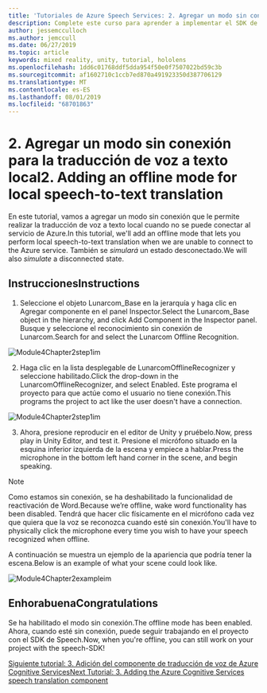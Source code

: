 ```yaml
---
title: 'Tutoriales de Azure Speech Services: 2. Agregar un modo sin conexión para la traducción de voz a texto local'
description: Complete este curso para aprender a implementar el SDK de voz de Azure en una aplicación de realidad mixta.
author: jessemcculloch
ms.author: jemccull
ms.date: 06/27/2019
ms.topic: article
keywords: mixed reality, unity, tutorial, hololens
ms.openlocfilehash: 1dd6c01768ddf5dda954f50e0f7507022bd59c3b
ms.sourcegitcommit: af1602710c1ccb7ed870a491923350d387706129
ms.translationtype: MT
ms.contentlocale: es-ES
ms.lasthandoff: 08/01/2019
ms.locfileid: "68701863"
---
```

# <a name="2-adding-an-offline-mode-for-local-speech-to-text-translation"></a><span data-ttu-id="1bb08-105">2. Agregar un modo sin conexión para la traducción de voz a texto local</span><span class="sxs-lookup"><span data-stu-id="1bb08-105">2. Adding an offline mode for local speech-to-text translation</span></span>

<span data-ttu-id="1bb08-106">En este tutorial, vamos a agregar un modo sin conexión que le permite realizar la traducción de voz a texto local cuando no se puede conectar al servicio de Azure.</span><span class="sxs-lookup"><span data-stu-id="1bb08-106">In this tutorial, we'll add an offline mode that lets you perform local speech-to-text translation when we are unable to connect to the Azure service.</span></span> <span data-ttu-id="1bb08-107">También se *simulará* un estado desconectado.</span><span class="sxs-lookup"><span data-stu-id="1bb08-107">We will also *simulate* a disconnected state.</span></span>

## <a name="instructions"></a><span data-ttu-id="1bb08-108">Instrucciones</span><span class="sxs-lookup"><span data-stu-id="1bb08-108">Instructions</span></span>

1. <span data-ttu-id="1bb08-109">Seleccione el objeto Lunarcom_Base en la jerarquía y haga clic en Agregar componente en el panel Inspector.</span><span class="sxs-lookup"><span data-stu-id="1bb08-109">Select the Lunarcom_Base object in the hierarchy, and click Add Component in the Inspector panel.</span></span> <span data-ttu-id="1bb08-110">Busque y seleccione el reconocimiento sin conexión de Lunarcom.</span><span class="sxs-lookup"><span data-stu-id="1bb08-110">Search for and select the Lunarcom Offline Recognition.</span></span>

![Module4Chapter2step1im](images/module4chapter2step1im.PNG)

2. <span data-ttu-id="1bb08-112">Haga clic en la lista desplegable de LunarcomOfflineRecognizer y seleccione habilitado.</span><span class="sxs-lookup"><span data-stu-id="1bb08-112">Click the drop-down in the LunarcomOfflineRecognizer, and select Enabled.</span></span> <span data-ttu-id="1bb08-113">Este programa el proyecto para que actúe como el usuario no tiene conexión.</span><span class="sxs-lookup"><span data-stu-id="1bb08-113">This programs the project to act like the user doesn't have a connection.</span></span> 

![Module4Chapter2step1im](images/module4chapter2step2im.PNG)

3. <span data-ttu-id="1bb08-115">Ahora, presione reproducir en el editor de Unity y pruébelo.</span><span class="sxs-lookup"><span data-stu-id="1bb08-115">Now, press play in Unity Editor, and test it.</span></span> <span data-ttu-id="1bb08-116">Presione el micrófono situado en la esquina inferior izquierda de la escena y empiece a hablar.</span><span class="sxs-lookup"><span data-stu-id="1bb08-116">Press the microphone in the bottom left hand corner in the scene, and begin speaking.</span></span> 

> [!NOTE]
> <span data-ttu-id="1bb08-117">Como estamos sin conexión, se ha deshabilitado la funcionalidad de reactivación de Word.</span><span class="sxs-lookup"><span data-stu-id="1bb08-117">Because we’re offline, wake word functionality has been disabled.</span></span> <span data-ttu-id="1bb08-118">Tendrá que hacer clic físicamente en el micrófono cada vez que quiera que la voz se reconozca cuando esté sin conexión.</span><span class="sxs-lookup"><span data-stu-id="1bb08-118">You'll have to physically click the microphone every time you wish to have your speech recognized when offline.</span></span> 

<span data-ttu-id="1bb08-119">A continuación se muestra un ejemplo de la apariencia que podría tener la escena.</span><span class="sxs-lookup"><span data-stu-id="1bb08-119">Below is an example of what your scene could look like.</span></span>

![Module4Chapter2exampleim](images/module4chapter2exampleim.PNG)

## <a name="congratulations"></a><span data-ttu-id="1bb08-121">Enhorabuena</span><span class="sxs-lookup"><span data-stu-id="1bb08-121">Congratulations</span></span>

<span data-ttu-id="1bb08-122">Se ha habilitado el modo sin conexión.</span><span class="sxs-lookup"><span data-stu-id="1bb08-122">The offline mode has been enabled.</span></span> <span data-ttu-id="1bb08-123">Ahora, cuando esté sin conexión, puede seguir trabajando en el proyecto con el SDK de Speech.</span><span class="sxs-lookup"><span data-stu-id="1bb08-123">Now, when you're offline, you can still work on your project with the speech-SDK!</span></span> 


[<span data-ttu-id="1bb08-124">Siguiente tutorial: 3.  Adición del componente de traducción de voz de Azure Cognitive Services</span><span class="sxs-lookup"><span data-stu-id="1bb08-124">Next Tutorial: 3.  Adding the Azure Cognitive Services speech translation component</span></span>](mrlearning-speechSDK-ch3.md)

